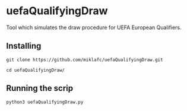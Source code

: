 # uefaQualifyingDraw
Tool which simulates the draw procedure for UEFA European Qualifiers.

## Installing

```
git clone https://github.com/miklafc/uefaQualifyingDraw.git

cd uefaQualifyingDraw/
```
## Running the scrip

```
python3 uefaQualifyingDraw.py
```
